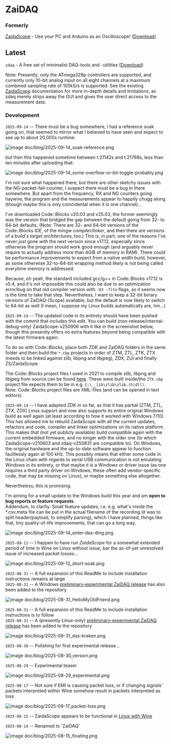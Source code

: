 # ZaiDAQ



### Formerly

[ZaidaScope](https://github.com/ZaidaTek/ZaidaScope/blob/master/scope/ReadMe.md) - Use your PC and Arduino as an Oscilloscope! ([Download](https://github.com/ZaidaTek/ZaiDAQ/releases/tag/zaidascope-v210603))  



## Latest

`zdaq` - A free set of minimalist DAQ-tools and -utilities ([Download](https://github.com/ZaidaTek/ZaiDAQ/releases/tag/zdaq-v250831))

Note: Presently, only the ATmega328p controllers are supported, and currently only 10-bit analog input on all eight channels at a maximum combined sampling rate of 100kS/s is supported. See the existing [ZaidaScope](https://github.com/ZaidaTek/ZaidaScope/blob/master/scope/ReadMe.md) documentation for more in-depth details and limitations, as zdaq merely strips away the GUI and gives the user direct access to the measurement data.



### Development

`2025-09-14` -- There must be a bug somewhere, I had a reference soak going on, that seemed to mirror what I believed to have seen and expect to see up to about 20,000s runtime:

![image doc/blog/2025-09-14_soak-reference.png](https://github.com/ZaidaTek/ZaidaScope/blob/master/doc/blog/2025-09-14_soak-reference.png "")

but then this happened sometime between t:21142s and t:21768s, less than ten minutes after uploading that:

![image doc/blog/2025-09-14_some-overflow-or-bit-toggle-probably.png](https://github.com/ZaidaTek/ZaidaScope/blob/master/doc/blog/2025-09-14_some-overflow-or-bit-toggle-probably.png "")

I'm not sure what happened there, but there are other sketchy issues with the NG-packet-fail-counter, I suspect there must be a bug in there somewhere. But apart from the frequency, RX and NG counters going haywire, the program and the measurements appear to happily chugg along (though maybe this is only coincidental when it is one channel)...

I've downloaded Code::Blocks v20.03 and v25.03; the former seemingly was the version that bridged the gap between the default going from 32- to 64-bit defaults. (Note: There are 32- and 64-bit versions of the Code::Blocks *IDE*, of the mingw *compiler/linker*, and then there are versions of a build's *target architectures*, too.) This is, in part, one of the reasons I've never *just* gone with the next version since v17.12, especially since otherwise the program should work good enough (and arguably never require to actually address more than 4GiB of memory in RAM). There could be performance improvements to expect from a native width build, however, as some otherwise 32-to-64-bit wrapping method likely is not being called everytime memory is addressed.

Because, oh yeah, the standard included gcc/g++ in Code::Blocks v17.12 is v5.4, and it's not impossible this could also be due to an optimization error/bug on that old compiler version with `-O3 -flto` flags, so it seems now is the time to take that step. Nevertheless, I want to keep a 32-bit binary versions of ZaiDAQ-(Scope) available, but the default is now likely to switch to 64-bit as well (I mean, I suppose my Linux builds automatically are, hm...)



`2025-09-14` -- The updated code in its entirety should have been pushed with the commit that includes this edit. You can build (non-release/internal-debug-only) ZaidaScope-v250906 with it like in the screenshot below, though this presently offers no extra features beyond being compatible with the latest firmware again.

To do so with Code::Blocks, place both ZDK and ZaiDAQ folders in the same folder and then build the `*.cbp` projects in *order* of ZTM, ZTL, ZTK, ZTX (needs to be linked against zlib, libpng and libjpeg), ZDX, ZUI and finally ZS/ZaidaScope.

The Code::Blocks project files I used in 2021 to compile zlib, libpng and libjpeg from source can be found [here](https://github.com/ZaidaTek/zmisc). These were built inside/the `ZTX.cbp` project file expects them to be in e.g. `C:\__lib\zlib\zlib.(h|dll)`.  
Note: Code::Blocks project files are XML-files (and can be opened in text editors).

`2025-09-14` -- I have adapted ZDK in so far, as that it has partial (ZTM, ZTL, ZTX, ZDX) Linux support and now also supports its entire original Windows build as well again (at least according to how it worked with Windows 7/10). This has allowed me to rebuild ZaidaScope with all the current updates, refactors and code, compiler and linker optimizations on its native platform. This makes *that* (not yet publicly available) build compatible again with the current embedded firmware, and no longer with the older one (to which ZaidaScope-v210603 and zdaq-v250831 are compatible to). On Windows, the original hardware and the up-to-date software appear to function faultlessly again at 100 kHz. This possibly means that either some code in the Linux chain with regards to serial USB communication is not emulating Windows in its entirety, or that maybe it is a Windows or driver issue (as one requires a third party driver on Windows; these often add vendor-specific code, that may be missing on Linux), or maybe something else altogether.

Nevertheless, this is promising.

I'm aiming for a small update to the Windows build this year and am **open to bug reports or feature requests**.  
Addendum, to clarfiy: Small feature updates, i.e. e.g. what's inside the *.csv.meta file can be put in the actual filename of the recording (it was to split header/payload, to simplify parsing), which I have planned, things like that, tiny quality-of-life improvements, that can go a long way.

![image doc/blog/2025-09-14_enter-das-ding.png](https://github.com/ZaidaTek/ZaidaScope/blob/master/doc/blog/2025-09-14_enter-das-ding.png "...wait, why are the paths full of escape characters? :P")



`2025-09-12` -- I happen to have run *ZaidaScope*  for a somewhat extended period of time in Wine on Linux without issue, bar the as-of-yet unresolved issue of increased packet losses...

![image doc/blog/2025-09-12_short-soak.png](https://github.com/ZaidaTek/ZaidaScope/blob/master/doc/blog/2025-09-12_short-soak.png "Having to reupload a sketch to set the rate is admiteddly a bit of a drag...")



`2025-08-31` -- A full expansion of this ReadMe to include installation instructions remains at large  
`2025-08-31` -- A Windows [preliminary-experimental ZaiDAQ release](https://github.com/ZaidaTek/ZaiDAQ/releases) has also been added to the repository

![image doc/blog/2025-08-31_HelloMyOldFriend.png](https://github.com/ZaidaTek/ZaidaScope/blob/master/doc/blog/2025-08-31_HelloMyOldFriend.png "Having avoided Vista, I was late to 7, convinced it was just as messy; I made up for that, I think.")

`2025-08-31` -- A full expansion of this ReadMe to include installation instructions is to follow  
`2025-08-31` -- A (presently Linux-only) [preliminary-experimental ZaiDAQ release](https://github.com/ZaidaTek/ZaiDAQ/releases) has been added to the repository

![image doc/blog/2025-08-31_das-kraken.png](https://github.com/ZaidaTek/ZaidaScope/blob/master/doc/blog/2025-08-31_das-kraken.png "2004 and 2006, the first live giant squid footages in the world; only recently, the colossal squid now too!")



`2025-08-30` -- Polishing for first experimental release...

![image doc/blog/2025-08-30_version.png](https://github.com/ZaidaTek/ZaidaScope/blob/master/doc/blog/2025-08-30_version.png "...'YYDDD 'is even shorter! :P")



`2025-08-29` -- Experimental teaser

![image doc/blog/2025-08-29_experimental.png](https://github.com/ZaidaTek/ZaidaScope/blob/master/doc/blog/2025-08-29_experimental.png "There are a lot of implications pertaining non-ANSI data output...")



`2025-08-17` -- Not sure if EMI is causing packet loss, or if changing signals' packets interpreted within Wine somehow result in packets interpreted as loss

![image doc/blog/2025-08-17_packet-loss.png](https://github.com/ZaidaTek/ZaidaScope/blob/master/doc/blog/2025-08-17_packet-loss.png "It's still that one PCB you see in the pic in the Electrical part of the ReadMe.")



`2025-08-15` -- ZaidaScope appears to be functional in [Linux with Wine](scope/ReadMe.md#linux)



`2025-08-14` -- Renamed to 'ZaiDAQ'

![image doc/blog/2025-08-15_floating.png](https://github.com/ZaidaTek/ZaidaScope/blob/master/doc/blog/2025-08-15_floating.png "Coming soon: 'zdaq' a native Linux console version! Also, that first ADC-sample is a 'wraparound discardable.'")



